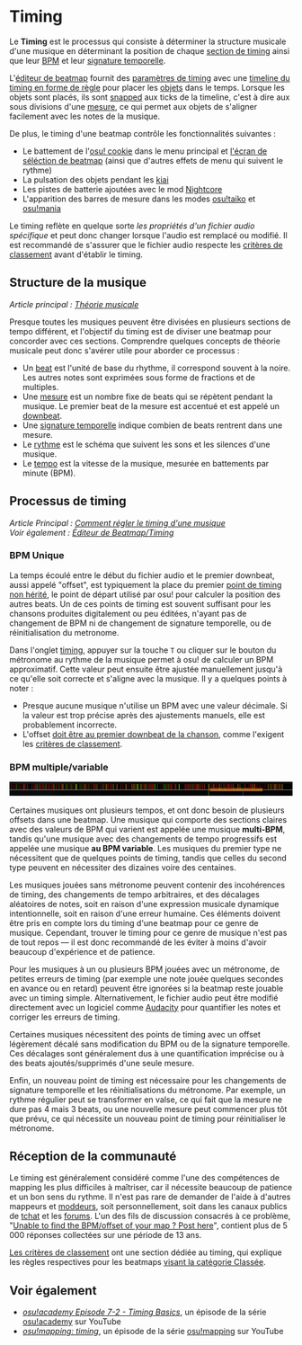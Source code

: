 # Timing

Le **Timing** est le processus qui consiste à déterminer la structure musicale d'une musique en déterminant la position de chaque [section de timing](/wiki/Beatmapping/Timing_section) ainsi que leur [BPM](/wiki/Music_theory/Tempo) et leur [signature temporelle](/wiki/Music_theory/Time_signature).

L'[éditeur de beatmap](/wiki/Client/Beatmap_editor) fournit des [paramètres de timing](/wiki/Client/Beatmap_editor/Timing) avec une [timeline du timing en forme de règle](/wiki/Client/Beatmap_editor/Timelines#timing) pour placer les [objets](/wiki/Gameplay/Hit_object) dans le temps. Lorsque les objets sont placés, ils sont [snapped](/wiki/Beatmapping/Snapping) aux ticks de la timeline, c'est à dire aux sous divisions d'une [mesure](/wiki/Music_theory/Measure), ce qui permet aux objets de s'aligner facilement avec les notes de la musique.

De plus, le timing d'une beatmap contrôle les fonctionnalités suivantes :

- Le battement de l'[osu! cookie](/wiki/Client/Interface/Cookie) dans le menu principal et [l'écran de séléction de beatmap](/wiki/Client/Interface#menu-principal) (ainsi que d'autres effets de menu qui suivent le rythme)
- La pulsation des objets pendant les [kiai](/wiki/Gameplay/Kiai_time)
- Les pistes de batterie ajoutées avec le mod [Nightcore](/wiki/Gameplay/Game_modifier/Nightcore)
- L'apparition des barres de mesure dans les modes [osu!taiko](/wiki/Game_mode/osu!taiko) et [osu!mania](/wiki/Game_mode/osu!mania)

Le timing reflète en quelque sorte *les propriétés d'un fichier audio spécifique* et peut donc changer lorsque l'audio est remplacé ou modifié. Il est recommandé de s'assurer que le fichier audio respecte les [critères de classement](/wiki/Ranking_Criteria#audio) avant d'établir le timing.

## Structure de la musique

*Article principal : [Théorie musicale](/wiki/Music_theory)*

Presque toutes les musiques peuvent être divisées en plusieurs sections de tempo différent, et l'objectif du timing est de diviser une beatmap pour concorder avec ces sections. Comprendre quelques concepts de théorie musicale peut donc s'avérer utile pour aborder ce processus :

- Un [beat](/wiki/Music_theory/Beat) est l'unité de base du rhythme, il correspond souvent à la noire. Les autres notes sont exprimées sous forme de fractions et de multiples.
- Une [mesure](/wiki/Music_theory/Measure) est un nombre fixe de beats qui se répètent pendant la musique. Le premier beat de la mesure est accentué et est appelé un [downbeat](/wiki/Music_theory/Downbeat).
- Une [signature temporelle](/wiki/Music_theory/Time_signature) indique combien de beats rentrent dans une mesure.
- Le [rythme](/wiki/Music_theory/Rhythm) est le schéma que suivent les sons et les silences d'une musique.
- Le [tempo](/wiki/Music_theory/Tempo) est la vitesse de la musique, mesurée en battements par minute (BPM).

## Processus de timing

*Article Principal : [Comment régler le timing d'une musique](/wiki/Guides/How_to_Time_Songs)*\
*Voir également : [Éditeur de Beatmap/Timing](/wiki/Client/Beatmap_editor/Timing)*

### BPM Unique

La temps écoulé entre le début du fichier audio et le premier downbeat, aussi appelé "offset", est typiquement la place du premier [point de timing non hérité](/wiki/Client/Beatmap_editor/Timing#points-de-timing-non-hérités), le point de départ utilisé par osu! pour calculer la position des autres beats. Un de ces points de timing est souvent suffisant pour les chansons produites digitalement ou peu éditées, n'ayant pas de changement de BPM ni de changement de signature temporelle, ou de réinitialisation du metronome.

Dans l'onglet [timing](/wiki/Client/Beatmap_editor/Timing), appuyer sur la touche `T` ou cliquer sur le bouton du métronome au rythme de la musique permet à osu! de calculer un BPM approximatif. Cette valeur peut ensuite être ajustée manuellement jusqu'à ce qu'elle soit correcte et s'aligne avec la musique. Il y a quelques points à noter :

- Presque aucune musique n'utilise un BPM avec une valeur décimale. Si la valeur est trop précise après des ajustements manuels, elle est probablement incorrecte.
- L'offset [doit être au premier downbeat de la chanson](/wiki/Guides/Setting_the_Offset_on_the_Correct_Beat), comme l'exigent les [critères de classement](/wiki/Ranking_Criteria#timing).

### BPM multiple/variable

![](img/complex-timing.png "Exemple d'une timeline avec un timing complexe, MiddleIsland - Roze mappée par Lan wings. Près de 300 points de timing non hérités (lignes rouges) décrivent 3 minutes de piano et de violon.")

Certaines musiques ont plusieurs tempos, et ont donc besoin de plusieurs offsets dans une beatmap. Une musique qui comporte des sections claires avec des valeurs de BPM qui varient est appelée une musique **multi-BPM**, tandis qu'une musique avec des changements de tempo progressifs est appelée une musique **au BPM variable**. Les musiques du premier type ne nécessitent que de quelques points de timing, tandis que celles du second type peuvent en nécessiter des dizaines voire des centaines.

Les musiques jouées sans métronome peuvent contenir des incohérences de timing, des changements de tempo arbitraires, et des décalages aléatoires de notes, soit en raison d'une expression musicale dynamique intentionnelle, soit en raison d'une erreur humaine. Ces éléments doivent être pris en compte lors du timing d'une beatmap pour ce genre de musique. Cependant, trouver le timing pour ce genre de musique n'est pas de tout repos — il est donc recommandé de les éviter à moins d'avoir beaucoup d'expérience et de patience.

Pour les musiques à un ou plusieurs BPM jouées avec un métronome, de petites erreurs de timing (par exemple une note jouée quelques secondes en avance ou en retard) peuvent être ignorées si la beatmap reste jouable avec un timing simple. Alternativement, le fichier audio peut être modifié directement avec un logiciel comme [Audacity](https://www.audacityteam.org/) pour quantifier les notes et corriger les erreurs de timing.

Certaines musiques nécessitent des points de timing avec un offset légèrement décalé sans modification du BPM ou de la signature temporelle. Ces décalages sont généralement dus à une quantification imprécise ou à des beats ajoutés/supprimés d'une seule mesure.

Enfin, un nouveau point de timing est nécessaire pour les changements de signature temporelle et les réinitialisations du métronome. Par exemple, un rythme régulier peut se transformer en valse, ce qui fait que la mesure ne dure pas 4 mais 3 beats, ou une nouvelle mesure peut commencer plus tôt que prévu, ce qui nécessite un nouveau point de timing pour réinitialiser le métronome.

## Réception de la communauté

Le timing est généralement considéré comme l'une des compétences de mapping les plus difficiles à maîtriser, car il nécessite beaucoup de patience et un bon sens du rythme. Il n'est pas rare de demander de l'aide à d'autres mappeurs et [moddeurs](/wiki/Modding), soit personnellement, soit dans les canaux publics de [tchat](/wiki/Client/Interface/Chat_console) et les [forums](/wiki/Community/Forum). L'un des fils de discussion consacrés à ce problème, "[Unable to find the BPM/offset of your map ? Post here](https://osu.ppy.sh/community/forums/topics/13795)", contient plus de 5 000 réponses collectées sur une période de 13 ans.

[Les critères de classement](/wiki/Ranking_Criteria#timing) ont une section dédiée au timing, qui explique les règles respectives pour les beatmaps [visant la catégorie Classée](/wiki/Beatmap_ranking_procedure).

## Voir également

- *[osu!academy Episode 7-2 - Timing Basics](https://www.youtube.com/watch?v=8nsbrOhLE9w)*, un épisode de la série [osu!academy](/wiki/Community/Video_series/osu!academy) sur YouTube
- *[osu!mapping: timing](https://www.youtube.com/watch?v=xauZuMPgiQw)*, un épisode de la série [osu!mapping](/wiki/Community/Video_series/osu!mapping) sur YouTube
